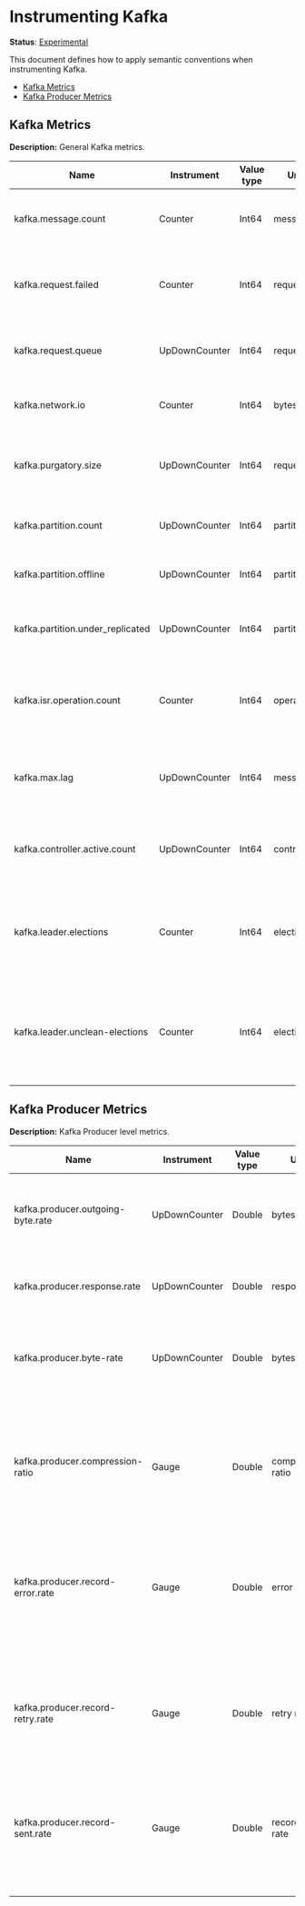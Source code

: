 # Instrumenting Kafka

**Status**: [Experimental](../../../document-status.md)

This document defines how to apply semantic conventions when instrumenting Kafka.

<!-- toc -->

- [Kafka Metrics](#kafka-metrics)
- [Kafka Producer Metrics](#kafka-producer-metrics)

<!-- tocstop -->

## Kafka Metrics

**Description:** General Kafka metrics.

| Name                                 | Instrument    | Value type | Unit   | Unit ([UCUM](../README.md#instrument-units)) | Description    | Attribute Key | Attribute Values |
| ------------------------------------ | ------------- | ---------- | ------ | -------------------------------------------- | -------------- | ------------- | ---------------- |
| kafka.message.count                  | Counter       | Int64      | messages | `{messages}` | The number of messages received by the broker. | | |
| kafka.request.failed                 | Counter       | Int64      | requests | `{requests}` | The number of requests to the broker resulting in a failure. | `type`  | `produce`, `fetch` |
| kafka.request.queue                  | UpDownCounter | Int64      | requests | `{requests}` | The number of requests in the request queue. | | |
| kafka.network.io                     | Counter       | Int64      | bytes | `by` | The bytes received or sent by the broker. | `state` | `in`, `out` |
| kafka.purgatory.size                 | UpDownCounter | Int64      | requests | `{requests}` | The number of requests waiting in the purgatory.  | `type` | `produce`, `fetch` |
| kafka.partition.count                | UpDownCounter | Int64      | partitions | `{partitions}` | The number of partitions in the broker.  | | |
| kafka.partition.offline              | UpDownCounter | Int64      | partitions | `{partitions}` | The number of offline partitions. | | |
| kafka.partition.under_replicated     | UpDownCounter | Int64      | partition  | `{partitions}` | The number of under replicated partitions. | | |
| kafka.isr.operation.count            | Counter       | Int64      | operations | `{operations}` | The number of in-sync replica shrink and expand operations. | `operation` | `shrink`, `expand` |
| kafka.max.lag                        | UpDownCounter | Int64      | messages   | `{messages}`   | Max lag in messages between follower and leader replicas. | | |
| kafka.controller.active.count        | UpDownCounter | Int64      | controllers | `{controllers}` | The number of active controllers in the broker. | | |
| kafka.leader.elections               | Counter       | Int64      | elections | `{elections}` | Leader election rate (increasing values indicates broker failures). | | |
| kafka.leader.unclean-elections       | Counter       | Int64      | elections | `{elections}` | Unclean leader election rate (increasing values indicates broker failures). | | |

## Kafka Producer Metrics

**Description:** Kafka Producer level metrics.

| Name                                 | Instrument    | Value type | Unit   | Unit ([UCUM](../README.md#instrument-units)) | Description    | Attribute Key | Attribute Values |
| ------------------------------------ | ------------- | ---------- | ------ | -------------------------------------------- | -------------- | ------------- | ---------------- |
| kafka.producer.outgoing-byte.rate    | UpDownCounter | Double     | bytes | `by`| The average number of outgoing bytes sent per second to all servers. | `client-id` | `client-id` value |
| kafka.producer.response.rate         | UpDownCounter | Double     | responses | `{responses}` | The average number of responses received per second. | `client-id` | `client-id` value |
| kafka.producer.byte-rate             | UpDownCounter | Double     | bytes | `by` | The average number of bytes sent per second for a specific topic. | `client-id` | `client-id` value |
|                                      |               |            |       |      |                                                                   | `topic`     | topic name        |
| kafka.producer.compression-ratio     | Gauge         | Double     | compression ratio | `{compression}` | The average compression ratio of record batches for a specific topic. | `client-id` | `client-id` value |
|                                      |               |            |                  |                     |                                                                      | `topic`     | topic name        |
| kafka.producer.record-error.rate     | Gauge         | Double     | error rate | `{error}s` | The average per-second number of record sends that resulted in errors for a specific topic.  | `client-id` | `client-id` value |
|                                      |               |            |            |               |                                                                                              | `topic`     | topic name        |
| kafka.producer.record-retry.rate     | Gauge         | Double     | retry rate | `{retries}` | The average per-second number of retried record sends for a specific topic. | `client-id` | `client-id` value  |
|                                      |               |            |            |               |                                                                             | `topic`     | topic name         |
| kafka.producer.record-sent.rate      | Gauge         | Double     | records sent rate | `{records_sent}` | The average number of records sent per second for a specific topic.  | `client-id` | `client-id` value  |
|                                      |               |            |                   |                     |                                                                      | `topic`     | topic name         |

